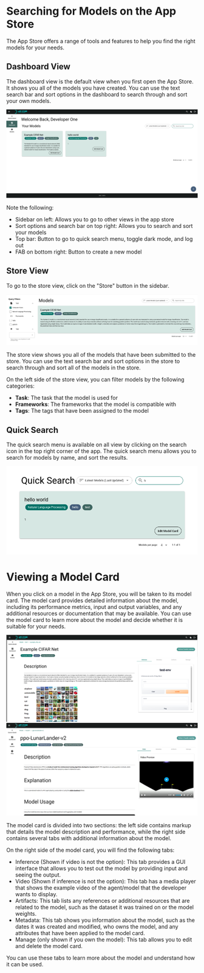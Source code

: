 # Searching for Models on the App Store

The App Store offers a range of tools and features to help you find the right models for your needs.

## Dashboard View

The dashboard view is the default view when you first open the App Store. It shows you all of the models you have created. You can use the text search bar and sort options in the dashboard to search through and sort your own models.

![Dashboard View](../_static/dashboard.png)

Note the following:

- Sidebar on left: Allows you to go to other views in the app store
- Sort options and search bar on top right: Allows you to search and sort your models
- Top bar: Button to go to quick search menu, toggle dark mode, and log out
- FAB on bottom right: Button to create a new model

## Store View

To go to the store view, click on the "Store" button in the sidebar.

![Store View](../_static/store.png)

The store view shows you all of the models that have been submitted to the store. You can use the text search bar and sort options in the store to search through and sort all of the models in the store.

On the left side of the store view, you can filter models by the following categories:

- **Task**: The task that the model is used for
- **Frameworks**: The frameworks that the model is compatible with
- **Tags**: The tags that have been assigned to the model

## Quick Search

The quick search menu is available on all view by clicking on the search icon in the top right corner of the app. The quick search menu allows you to search for models by name, and sort the results.

![Quick Search](../_static/quick-search.png)

# Viewing a Model Card

When you click on a model in the App Store, you will be taken to its model card. The model card provides detailed information about the model, including its performance metrics, input and output variables, and any additional resources or documentation that may be available. You can use the model card to learn more about the model and decide whether it is suitable for your needs.

![Model Card](../_static/model-cards/model-card.png)
![Model_Card_Video](../_static/model-cards/model-card-video.png)

The model card is divided into two sections: the left side contains markup that details the model description and performance, while the right side contains several tabs with additional information about the model.

On the right side of the model card, you will find the following tabs:

- Inference (Shown if video is not the option): This tab provides a GUI interface that allows you to test out the model by providing input and seeing the output.
- Video (Shown if inference is not the option): This tab has a media player that shows the example video of the agent/model that the developer wants to display.
- Artifacts: This tab lists any references or additional resources that are related to the model, such as the dataset it was trained on or the model weights.
- Metadata: This tab shows you information about the model, such as the dates it was created and modified, who owns the model, and any attributes that have been applied to the model card.
- Manage (only shown if you own the model): This tab allows you to edit and delete the model card.

You can use these tabs to learn more about the model and understand how it can be used.
